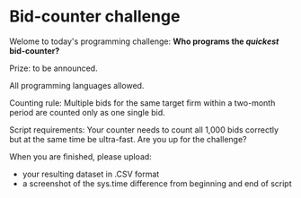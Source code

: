 # Bid-counter challenge

Welome to today's programming challenge: **Who programs the *quickest* bid-counter?**

Prize: to be announced.

All programming languages allowed.

Counting rule:
Multiple bids for the same target firm within a two-month period are counted only as one single bid.

Script requirements:
Your counter needs to count all 1,000 bids correctly but at the same time be ultra-fast. Are you up for the challenge?

When you are finished, please upload:
- your resulting dataset in .CSV format
- a screenshot of the sys.time difference from beginning and end of script
